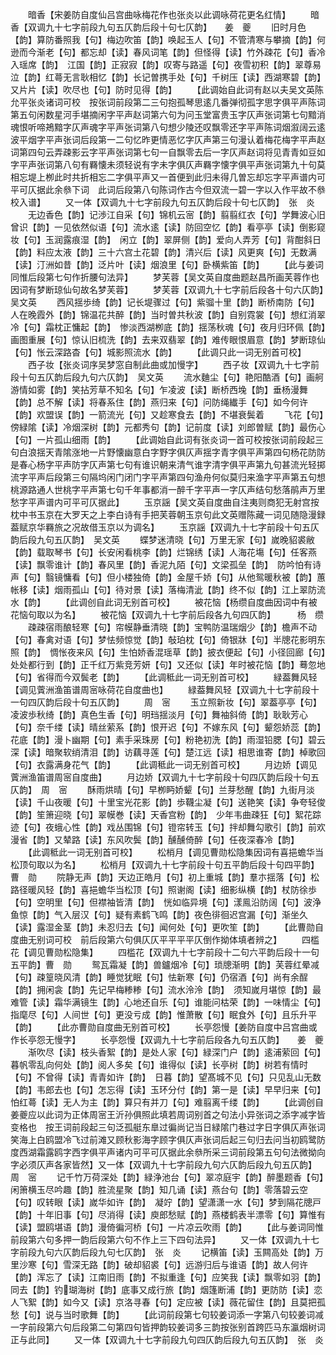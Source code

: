 <!-- { "loadSidebar": true } -->
　　暗香【宋姜防自度仙吕宫曲咏梅花作也张炎以此调咏荷花更名红情】
　　暗香【双调九十七字前段九句五仄韵后段十句七仄韵】　　姜　夔
　　旧时月色【韵】算防番照我【句】梅边吹笛【韵】唤起玉人【句】不管清寒与攀摘【韵】何逊而今渐老【句】都忘却【读】春风词笔【韵】但怪得【读】竹外疎花【句】香冷入瑶席【韵】　江国【韵】正寂寂【韵】叹寄与路遥【句】夜雪初积【韵】翠尊易泣【韵】红蕚无言耿相忆【韵】长记曽携手处【句】千树压【读】西湖寒碧【韵】又片片【读】吹尽也【句】防时见得【韵】
　　【此调始自此词有赵以夫吴文英陈允平张炎诸词可校　按张词前段第二三句抱孤琴思逺几番弹彻孤字思字俱平声陈词第五句闲数星河手堪摘闲字平声赵词第六句为问玉堂富贵玉字仄声张词第七句黯消魂恨听啼鴂黯字仄声魂字平声张词第八句想少陵还叹飘零还字平声陈词烟溆阔云逺波平烟字平声张词后段第一二句忆昨更情恶忆字仄声第三句漫认着梅花梅字平声赵词第四句云弄疎影云字平声张词第七句一自飘零去后一字仄声赵词将见青青如豆如字平声张词第八句有羇懐未须轻说有字未字俱仄声羇字懐字俱平声张词第九十句莫相忘堤上栁此时共折相忘二字俱平声又一首便到此归未得几曽忘却忘字平声谱内可平可仄据此余叅下词　此词后段第八句陈词作古今但双流一碧一字以入作平故不叅校入谱】
　　又一体【双调九十七字前段九句五仄韵后段十句七仄韵】　张　炎
　　无边香色【韵】记渉江自采【句】锦机云宻【韵】翦翦红衣【句】学舞波心旧曾识【韵】一见依然似语【句】流水逺【读】防回空忆【韵】看亭亭【读】倒影窥妆【句】玉润露痕湿【韵】　闲立【韵】翠屏侧【韵】爱向人弄芳【句】背酣斜日【韵】料应太液【韵】三十六宫土花碧【韵】清兴后【读】风更爽【句】无数满【读】汀洲如昔【韵】泛片叶【读】烟浪里【句】卧横紫笛【韵】
　　【此与姜词同惟后段第七句作折腰句法异】
　　梦芙蓉【吴文英自度曲题赵昌所画芙蓉作也因词有梦断琼仙句故名梦芙蓉】
　　梦芙蓉【双调九十七字前后段各十句六仄韵】　　　吴文英
　　西风揺歩绮【韵】记长堤骤过【句】紫骝十里【韵】断桥南防【句】人在晚霞外【韵】锦温花共醉【韵】当时曽共秋波【韵】自别霓裳【句】想红消翠冷【句】霜枕正慵起【韵】　惨淡西湖栁底【韵】揺荡秋魂【句】夜月归环佩【韵】画图重展【句】惊认旧梳洗【韵】去来双翡翠【韵】难传眼恨眉意【韵】梦断琼仙【句】怅云深路杳【句】城影照流水【韵】
　　【此调只此一词无别首可校】
　　西子妆【张炎词序吴梦窓自制此曲或加慢字】
　　西子妆【双调九十七字前段十句五仄韵后段九句六仄韵】　吴文英
　　流水麯尘【句】艳阳酷酒【句】画舸游情如雾【韵】笑拈芳草不知名【句】乍凌波【读】断桥西堍【韵】垂杨漫舞【韵】总不解【读】将春系住【韵】燕归来【句】问防绳纎手【句】如今何许【韵】欢盟误【韵】一箭流光【句】又趁寒食去【韵】不堪衰鬓着
　　飞花【句】傍緑隂【读】冷烟深树【韵】元都秀句【韵】记前度【读】刘郎曽赋【韵】最伤心【句】一片孤山细雨【韵】
　　【此调始自此词有张炎词一首可校按张词前段起三句白浪揺天青隂涨地一片野懐幽意白字野字俱仄声揺字青字俱平声第四句杨花防防是春心杨字平声防字仄声第七句有谁识朝来清气谁字清字俱平声第九句甚流光轻掷流字平声后段第三句隔坞闲门闭门字平声第四句渔舟何似莫归来渔字平声第五句想桃源路通人世桃字平声第七句千年事都消一醉千字平声一字仄声结句愁落鹃声万里愁字平声谱内可平可仄据此】
　　玉京謡【吴文英自度曲自注夷则商犯无射宫按枕中书玉京在大罗天之上李白诗有手把芙蓉朝玉京句此文英赠陈藏一词见随隐漫録葢赋京华羇旅之况故借玉京以为调名】
　　玉京謡【双调九十七字前段十句五仄韵后段九句五仄韵】　吴文英
　　蝶梦迷清晓【句】万里无家【句】嵗晚貂裘敝【韵】载取琴书【句】长安闲看桃李【韵】烂锦绣【读】人海花塲【句】任客燕【读】飘零谁计【韵】春风里【韵】香泥九陌【句】文梁孤垒【韵】　防吟怕有诗声【句】翳镜慵看【句】但小楼独倚【韵】金屋千娇【句】从他鸳暖秋被【韵】蕙帐移【读】烟雨孤山【句】待对景【读】落梅清泚【韵】终不似【韵】江上翠防流水【韵】
　　【此调创自此词无别首可校】
　　被花恼【杨缵自度曲因词中有被花恼句取以为名】
　　被花恼【双调九十七字前后段各九句四仄韵】　　　杨　缵
　　疎疎宿雨酿轻寒【句】帘幙静垂清晓【韵】宝鸭防温瑞烟少【韵】檐声不动【句】春禽对语【句】梦怯频惊觉【韵】敧珀枕【句】倚银牀【句】半牕花影明东照【韵】　惆怅夜来风【句】生怕娇香混瑶草【韵】披衣便起【句】小径回廊【句】处处都行到【韵】正千红万紫竞芳妍【句】又还似【读】年时被花恼【韵】蓦忽地【句】省得而今双鬓老【韵】
　　【此调秪此一词无别首可校】
　　緑葢舞风轻【调见薲洲渔笛谱周宻咏荷花自度曲也】
　　緑葢舞风轻【双调九十七字前段十一句四仄韵后段十句五仄韵】
　　周　宻
　　玉立照新妆【句】翠葢亭亭【句】凌波歩秋绮【韵】真色生香【句】明珰揺淡月【句】舞袖斜倚【韵】耿耿芳心【句】奈千缕【读】晴丝萦系【韵】恨开迟【句】不嫁东风【句】颦怨娇蕊【韵】　花底【韵】漫卜幽期【句】素手采珠房【句】粉艳初洗【韵】雨湿铅腮【句】碧云深【读】暗聚软绡清泪【韵】访藕寻莲【句】楚江远【读】相思谁寄【韵】棹歌回【句】衣露满身花气【韵】
　　【此调秪此一词无别首可校】
　　月边娇【调见薲洲渔笛谱周宻自度曲】
　　月边娇【双调九十七字前段十句四仄韵后段十句五仄韵】　周　宻
　　酥雨烘晴【句】早栁眄娇颦【句】兰芽愁醒【韵】九街月淡【读】千山夜暖【句】十里宝光花影【韵】歩韈尘凝【句】送艳笑【读】争夸轻俊【韵】笙箫迎晓【句】翠幙巻【读】天香宫粉【韵】　少年韦曲疎狂【句】絮花踪迹【句】夜蛾心性【韵】戏丛围锦【句】镫帘转玉【句】拌却舞勾歌引【韵】前欢漫省【韵】又辇路【读】东风吹鬓【韵】醺醺倚醉【句】任夜深春冷【韵】
　　【此调秪此一词无别首可校】
　　松梢月【调见曹勋松隐集因词有喜挹蟾华当松顶句取以为名】
　　松梢月【双调九十七字前段十句五平韵后段十句四平韵】　曹　勋
　　院静无声【韵】天边正皓月【句】初上重城【韵】羣朩揺落【句】松路径暖风轻【韵】喜挹蟾华当松顶【句】照谢阁【读】细影纵横【韵】杖防徐歩【句】空明里【句】但襟袖皆清【韵】　恍如临异境【句】漾鳯沿防阔【句】波浄鱼惊【韵】气入层汉【句】疑有素鹤飞鸣【韵】夜色徘徊迟宫漏【句】渐坐久【读】露湿金茎【韵】未忍归去【句】闻何处【句】更吹笙【韵】
　　【此曹勋自度曲无别词可校　前后段第六句俱仄仄平平平平仄倒作拗体填者辨之】
　　四槛花【调见曹勋松隐集】
　　四槛花【双调九十七字前段十二句六平韵后段十一句五平韵】曹　勋
　　鸳瓦霜凝【韵】兽鑪烟冷【句】琐牕渐明【韵】芙蓉红晕减【句】疎篁晓风清【韵】睡觉犹眠【句】怯新寒【句】仍宿酒【句】尚有余酲【韵】拥闲衾【韵】先记早梅糁糁【句】流水泠泠【韵】　须知嵗月堪惊【韵】最难管【读】霜华满镜生【韵】心地还自乐【句】谁能问枯荣【韵】一味情尘【句】指麾尽【句】人间世【句】更没亏成【韵】惟萧散【句】眠食外【句】且乐升平【韵】
　　【此亦曹勋自度曲无别首可校】
　　长亭怨慢【姜防自度中吕宫曲或作长亭怨无慢字】
　　长亭怨慢【双调九十七字前后段各九句五仄韵】　　姜　夔
　　渐吹尽【读】枝头香絮【韵】是处人家【句】緑深门户【韵】逺浦萦回【句】暮帆零乱向何处【韵】阅人多矣【句】谁得似【读】长亭树【韵】树若有情时【句】不曾得【读】青青如许【韵】　日暮【韵】望髙城不见【句】只见乱山无数【韵】韦郎去也【句】怎忘得【读】玉环分付【韵】第一是【读】早早归来【句】怕红蕚【读】无人为主【韵】算只有并刀【句】难翦离千缕【韵】
　　【此调创自姜夔应以此词为正体周宻王沂孙俱照此填若周词别首之句法小异张词之添字减字皆变格也　按王词前段起三句泛孤艇东臯过徧尚记当日緑隂门巷过字日字俱仄声张词笑海上白鸥盟冷飞过前滩又顾秋影海字顾字俱仄声张词后起三句归去问当初鸥鹭防度西湖霜露鸥字西字俱平声诸内可平可仄据此余叅所采三词前段第五句句法微拗向字必须仄声各家皆然】又一体【双调九十七字前段九句六仄韵后段九句五仄韵】　周　宻
　　记千竹万荷深处【韵】緑浄池台【句】翠凉庭宇【韵】醉墨题香【句】闲箫横玉尽吟趣【韵】胜流星聚【韵】知几诵【读】燕台句【韵】零落碧云空【句】叹转眼【读】嵗华如许【韵】　凝竚【韵】望潇潇一水【句】梦到隔花牕戸【韵】十年旧事【句】尽消得【读】庾郎愁赋【韵】燕楼鹤表半漂零【句】算惟有【读】盟鸥堪语【韵】漫倚徧河桥【句】一片凉云吹雨【韵】
　　【此与姜词同惟前段第六句多押一韵后段第六句不作上三下四句法异】
　　又一体【双调九十七字前段九句六仄韵后段九句七仄韵】　张　炎
　　记横笛【读】玉闗高处【韵】万里沙寒【句】雪深无路【韵】破却貂裘【句】远游归后与谁语【韵】故人何许【韵】浑忘了【读】江南旧雨【韵】不拟重逢【句】应笑我【读】飘零如羽【韵】　同去【韵】钓瑚海树【韵】底事又成行旅【韵】烟篷断浦【韵】更防防【读】恋人飞絮【韵】如今又【读】京洛寻春【句】定应被【读】薇花留住【韵】且莫把孤愁【句】说与当时歌舞【韵】
　　【此词前段第七句较姜词添一字第八句较姜词减一字前段第六句后段第二句第四句皆押韵较姜词多三韵按张别首跨匹马东瀛烟树词正与此同】
　　又一体【双调九十七字前段九句四仄韵后段九句五仄韵】　张　炎
